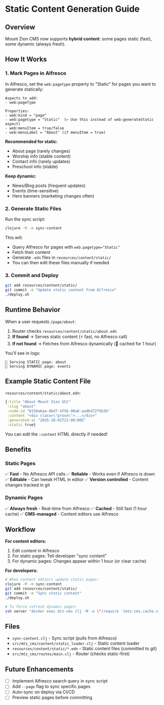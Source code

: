 # Static Content Generation Guide

## Overview

Mount Zion CMS now supports **hybrid content**: some pages static (fast), some dynamic (always fresh).

## How It Works

### 1. Mark Pages in Alfresco

In Alfresco, set the `web:pagetype` property to "Static" for pages you want to generate statically:

```
Aspects to add:
- web:pageType

Properties:
- web:kind = "page"
- web:pagetype = "Static"  (← Use this instead of web:generateStatic aspect)
- web:menuItem = true/false
- web:menuLabel = "About" (if menuItem = true)
```

**Recommended for static:**
- About page (rarely changes)
- Worship info (stable content)
- Contact info (rarely updates)
- Preschool info (stable)

**Keep dynamic:**
- News/Blog posts (frequent updates)
- Events (time-sensitive)
- Hero banners (marketing changes often)

### 2. Generate Static Files

Run the sync script:

```bash
clojure -M -m sync-content
```

This will:
- Query Alfresco for pages with `web:pagetype="Static"`
- Fetch their content
- Generate `.edn` files in `resources/content/static/`
- You can then edit these files manually if needed

### 3. Commit and Deploy

```bash
git add resources/content/static/
git commit -m "Update static content from Alfresco"
./deploy.sh
```

## Runtime Behavior

When a user requests `/page/about`:

1. Router checks `resources/content/static/about.edn`
2. **If found** → Serves static content (⚡ fast, no Alfresco call)
3. **If not found** → Fetches from Alfresco dynamically (🔄 cached for 1 hour)

You'll see in logs:
```
📄 Serving STATIC page: about
🔄 Serving DYNAMIC page: events
```

## Example Static Content File

`resources/content/static/about.edn`:

```clojure
{:title "About Mount Zion UCC"
 :slug "about"
 :node-id "8158a6aa-dbd7-4f5b-98a6-aadbd72f5b3b"
 :content "<div class=\"prose\">...</div>"
 :generated-at "2025-10-01T22:00:00Z"
 :static true}
```

You can edit the `:content` HTML directly if needed!

## Benefits

### Static Pages
✅ **Fast** - No Alfresco API calls
✅ **Reliable** - Works even if Alfresco is down
✅ **Editable** - Can tweak HTML in editor
✅ **Version controlled** - Content changes tracked in git

### Dynamic Pages
✅ **Always fresh** - Real-time from Alfresco
✅ **Cached** - Still fast (1 hour cache)
✅ **CMS-managed** - Content editors use Alfresco

## Workflow

**For content editors:**
1. Edit content in Alfresco
2. For static pages: Tell developer "sync content"
3. For dynamic pages: Changes appear within 1 hour (or clear cache)

**For developers:**
```bash
# When content editors update static pages:
clojure -M -m sync-content
git add resources/content/static/
git commit -m "Sync static content"
./deploy.sh

# To force refresh dynamic pages:
ssh server "docker exec mtz-cms clj -M -e \"(require '[mtz-cms.cache.simple :as cache]) (cache/clear-cache!)\""
```

## Files

- `sync-content.clj` - Sync script (pulls from Alfresco)
- `src/mtz_cms/content/static_loader.clj` - Static content loader
- `resources/content/static/*.edn` - Static content files (committed to git)
- `src/mtz_cms/routes/main.clj` - Router (checks static-first)

## Future Enhancements

- [ ] Implement Alfresco search query in sync script
- [ ] Add `--page` flag to sync specific pages
- [ ] Auto-sync on deploy via CI/CD
- [ ] Preview static pages before committing
